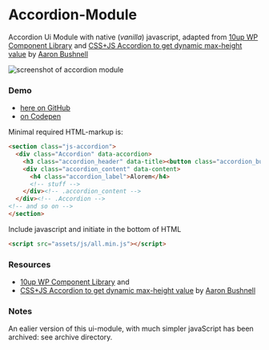 # Accordion-Module

Accordion Ui Module with native (_vanilla_) javascript, adapted from [10up WP Component Library](https://github.com/10up/wp-component-library) and [CSS+JS Accordion to get dynamic max-height value](https://codepen.io/aaronbushnell/pen/eGVdzv) by [Aaron Bushnell](https://aaronmbushnell.com/)

![screenshot of accordion module](http://atelierbram.github.io/Accordion-Module/assets/img/accordion-module-screengrab.png "screenshot of accordion module")

### Demo
- [here on GitHub](http://atelierbram.github.io/Accordion-Module/)
- [on Codepen](https://codepen.io/atelierbram/pen/eGKNMe)

Minimal required HTML-markup is:

```html
<section class="js-accordion">
  <div class="Accordion" data-accordion>
    <h3 class="accordion_header" data-title><button class="accordion_button" type="button">Alorem</button></h3>
    <div class="accordion_content" data-content>
      <h4 class="accordion_label">Alorem</h4>
      <!-- stuff -->
    </div><!-- .accordion_content -->
  </div><!-- .Accordion -->
<!-- and so on -->
</section>
```

Include javascript and initiate in the bottom of HTML

```html
<script src="assets/js/all.min.js"></script>
```

### Resources
- [10up WP Component Library](https://github.com/10up/wp-component-library) and
- [CSS+JS Accordion to get dynamic max-height value](https://codepen.io/aaronbushnell/pen/eGVdzv) by [Aaron Bushnell](https://aaronmbushnell.com/)

### Notes
An ealier version of this ui-module, with much simpler javaScript has been archived: see archive directory.

